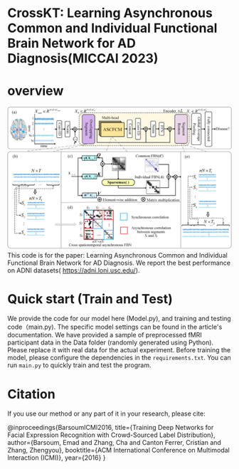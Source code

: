 # CrossKT: Learning Asynchronous Common and Individual Functional Brain Network for AD Diagnosis(MICCAI 2023)



# overview

![image](framework.png)
This code is for the paper: Learning Asynchronous Common and Individual Functional Brain Network for AD Diagnosis. 
We report the best performance on ADNI datasets( https://adni.loni.usc.edu/).
 
# Quick start (Train and Test)
We provide the code for our model here (Model.py), and training and testing code（main.py). The specific model settings can be found in the article's documentation.
We have provided a sample of preprocessed fMRI participant data in the Data folder (randomly generated using Python). Please replace it with real data for the actual experiment.
Before training the model, please configure the dependencies in the `requirements.txt`.
You can run `main.py` to quickly train and test the program.




# Citation
If you use our method or any part of it in your research, please cite:

@inproceedings{BarsoumICMI2016,
    title={Training Deep Networks for Facial Expression Recognition with Crowd-Sourced Label Distribution},
    author={Barsoum, Emad and Zhang, Cha and Canton Ferrer, Cristian and Zhang, Zhengyou},
    booktitle={ACM International Conference on Multimodal Interaction (ICMI)},
    year={2016}
}
